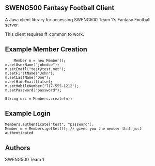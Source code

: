 SWENG500 Fantasy Football Client
--------------------------------

A Java client library for accessing SWENG500 Team 1's Fantasy Football server.

This client requires ff_common to work.


Example Member Creation
-----------------------

    	Member m = new Member();
	m.setUserName("johndoe");
	m.setEmail("test@test.net");
	m.setFirstName("John");
	m.setLastName("Doe");
	m.setHideEmail(false);
	m.setMobileNumber("717-555-1212");
	m.setPassword("password");
		
	String uri = Members.create(m);


Example Login
-------------

	Members.authenticate("test", "password");
	Member m = Members.getSelf(); // gives you the member that just authenticated

	


Authors
-------

SWENG500 Team 1